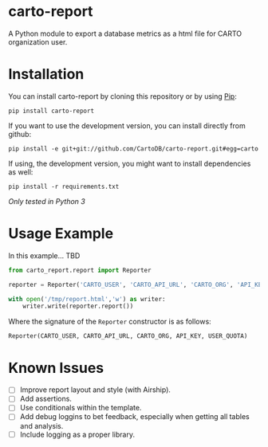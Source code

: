carto-report
===========

A Python module to export a database metrics as a html file for CARTO organization user.

Installation
============

You can install carto-report by cloning this repository or by using
[Pip](http://pypi.python.org/pypi/pip):

    pip install carto-report

If you want to use the development version, you can install directly from github:

    pip install -e git+git://github.com/CartoDB/carto-report.git#egg=carto

If using, the development version, you might want to install dependencies as well:

    pip install -r requirements.txt

*Only tested in Python 3*

Usage Example
=============

In this example... TBD

```python
from carto_report.report import Reporter

reporter = Reporter('CARTO_USER', 'CARTO_API_URL', 'CARTO_ORG', 'API_KEY', USER_QUOTA)

with open('/tmp/report.html','w') as writer:
    writer.write(reporter.report())
```

Where the signature of the `Reporter` constructor is as follows:

```
Reporter(CARTO_USER, CARTO_API_URL, CARTO_ORG, API_KEY, USER_QUOTA)
```

Known Issues
============

- [ ] Improve report layout and style (with Airship).
- [ ] Add assertions.
- [ ] Use conditionals within the template.
- [ ] Add debug loggins to bet feedback, especially when getting all tables and analysis.
- [ ] Include logging as a proper library.
